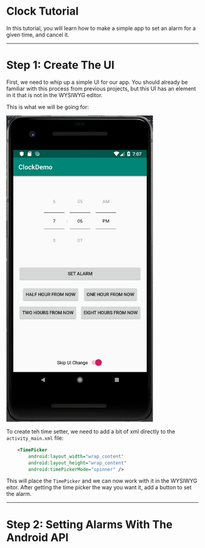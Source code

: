 # Clock Tutorial
In this tutorial, you will learn how to make a simple app to set an alarm for a given time, and cancel it.

---

# Step 1: Create The UI
First, we need to whip up a simple UI for our app. You should already be familiar with this process from previous projects, but this UI has an element in it that is not in the WYSIWYG editor.

This is what we will be going for:

![UI Screenshot](./img/UI_Screenshot.png)

To create teh time setter, we need to add a bit of xml directly to the `activity_main.xml` file:

```xml
    <TimePicker
        android:layout_width="wrap_content"
        android:layout_height="wrap_content"
        android:timePickerMode="spinner" />
```
This will place the `TimePicker` and we can now work with it in the WYSIWYG eitor. After getting the time picker the way you want it, add a button to set the alarm. 

---

# Step 2: Setting Alarms With The Android API
